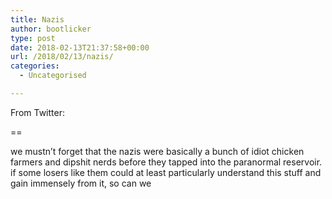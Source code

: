 ```yaml
---
title: Nazis
author: bootlicker
type: post
date: 2018-02-13T21:37:58+00:00
url: /2018/02/13/nazis/
categories:
  - Uncategorised

---
```

From Twitter:

==

we mustn&#8217;t forget that the nazis were basically a bunch of idiot chicken farmers and dipshit nerds before they tapped into the paranormal reservoir. if some losers like them could at least particularly understand this stuff and gain immensely from it, so can we